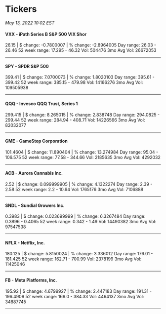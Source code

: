 # Tickers
*May 13, 2022 10:02 EST*

#### VXX - iPath Series B S&P 500 VIX Shor
26.15 | $ change: -0.7800007 | % change: -2.8964005
Day range: 26.03 - 26.46 52 week range: 17.295 - 46.32
Vol: 504476 3mo Avg Vol: 26672053

---

#### SPY - SPDR S&P 500
399.41 | $ change: 7.0700073 | % change: 1.8020103
Day range: 395.61 - 399.42 52 week range: 385.15 - 479.98
Vol: 14166276 3mo Avg Vol: 109505938

---

#### QQQ - Invesco QQQ Trust, Series 1
299.415 | $ change: 8.265015 | % change: 2.838748
Day range: 294.0825 - 299.44 52 week range: 284.94 - 408.71
Vol: 14226566 3mo Avg Vol: 82032077

---

#### GME - GameStop Corporation
101.4604 | $ change: 11.890404 | % change: 13.274984
Day range: 95.04 - 106.575 52 week range: 77.58 - 344.66
Vol: 2185635 3mo Avg Vol: 4292032

---

#### ACB - Aurora Cannabis Inc.
2.52 | $ change: 0.099999905 | % change: 4.1322274
Day range: 2.39 - 2.58 52 week range: 2.2 - 10.64
Vol: 1765176 3mo Avg Vol: 7106888

---

#### SNDL - Sundial Growers Inc.
0.3983 | $ change: 0.023699999 | % change: 6.3267484
Day range: 0.3896 - 0.4065 52 week range: 0.342 - 1.49
Vol: 14490382 3mo Avg Vol: 97547538

---

#### NFLX - Netflix, Inc.
180.125 | $ change: 5.8150024 | % change: 3.336012
Day range: 176.01 - 181.425 52 week range: 162.71 - 700.99
Vol: 2378199 3mo Avg Vol: 11425046

---

#### FB - Meta Platforms, Inc.
195.92 | $ change: 4.6799927 | % change: 2.447183
Day range: 191.31 - 196.4909 52 week range: 169.0 - 384.33
Vol: 4464137 3mo Avg Vol: 34887745

---

